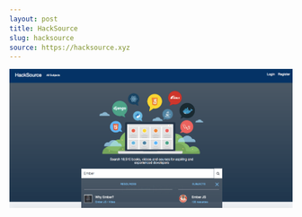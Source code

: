 ```yaml
---
layout: post
title: HackSource
slug: hacksource
source: https://hacksource.xyz
---
```


<img src="/screenshots/hacksource.png" alt="hacksource">
